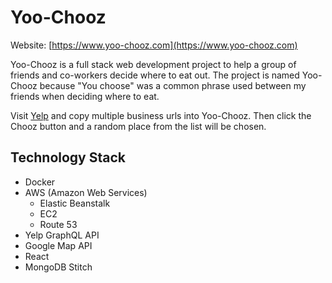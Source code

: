 Yoo-Chooz
==========
Website: [https://www.yoo-chooz.com](https://www.yoo-chooz.com)

Yoo-Chooz is a full stack web development project to help a group of friends and co-workers decide where to eat out. The project is named Yoo-Chooz because "You choose" was a common phrase used between my friends when deciding where to eat.

Visit [Yelp](https://www.yelp.com) and copy multiple business urls into Yoo-Chooz. Then click the Chooz button and a random place from the list will be chosen.

Technology Stack
-----------------
* Docker
* AWS (Amazon Web Services)
    * Elastic Beanstalk
    * EC2
    * Route 53
* Yelp GraphQL API
* Google Map API
* React
* MongoDB Stitch
